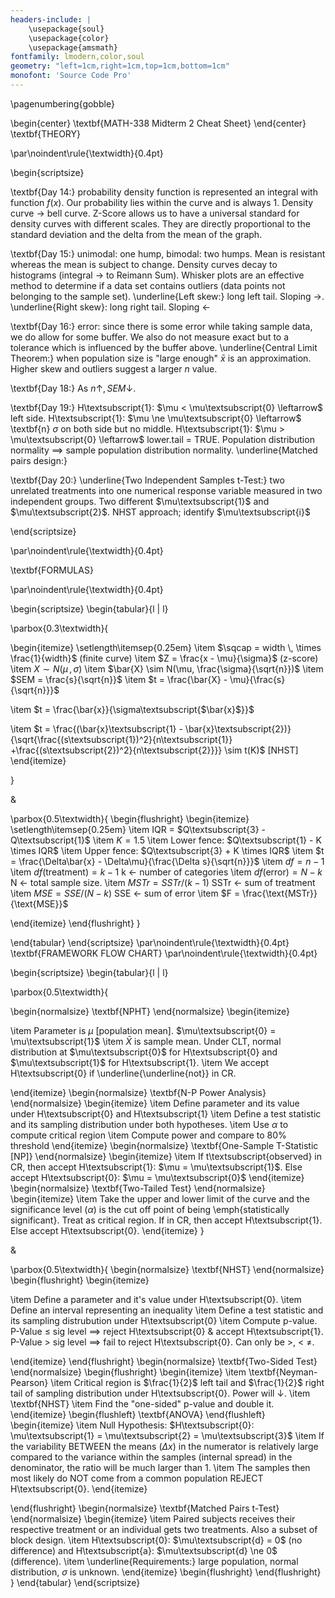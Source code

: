 ```yaml
---
headers-include: |
	\usepackage{soul}
	\usepackage{color}
	\usepackage{amsmath}
fontfamily: lmodern,color,soul
geometry: "left=1cm,right=1cm,top=1cm,bottom=1cm"
monofont: 'Source Code Pro'
---
```


\pagenumbering{gobble}

\begin{center}
\textbf{MATH-338 Midterm 2 Cheat Sheet}
\end{center}
\textbf{THEORY}

\par\noindent\rule{\textwidth}{0.4pt}

\begin{scriptsize}

\textbf{Day 14:} probability density function is represented an integral with function $f(x)$. Our probability lies within the curve and is always 1. Density curve $\rightarrow$ bell curve. Z-Score allows us to have a universal standard for density curves with different scales. They are directly proportional to the standard deviation and the delta from the mean of the graph.

\textbf{Day 15:} unimodal: one hump, bimodal: two humps. Mean is resistant whereas the mean is subject to change. Density curves decay to histograms (integral $\rightarrow$ to Reimann Sum). Whisker plots are an effective method to determine if a data set contains outliers (data points not belonging to the sample set). \underline{Left skew:} long left tail. Sloping $\rightarrow$. \underline{Right skew}: long right tail. Sloping $\leftarrow$

\textbf{Day 16:} error: since there is some error while taking sample data, we do allow for some buffer. We also do not measure exact but to a tolerance which is influenced by the buffer above. \underline{Central Limit Theorem:} when population size is "large enough" $\bar{x}$ is an approximation. Higher skew and outliers suggest a larger $n$ value.

\textbf{Day 18:} As $n \uparrow, \, SEM \downarrow$.

\textbf{Day 19:} H\textsubscript{1}: $\mu < \mu\textsubscript{0} \leftarrow$ left side. H\textsubscript{1}: $\mu \ne \mu\textsubscript{0} \leftarrow$ \textbf{n} $\sigma$ on both side but no middle. H\textsubscript{1}: $\mu > \mu\textsubscript{0} \leftarrow$ lower.tail = TRUE. Population distribution normality $\implies$ sample population distribution normality. \underline{Matched pairs design:}  

\textbf{Day 20:} \underline{Two Independent Samples t-Test:} two unrelated treatments into one numerical response variable measured in two independent groups. Two different $\mu\textsubscript{1}$ and $\mu\textsubscript{2}$. NHST approach; identify $\mu\textsubscript{i}$


\end{scriptsize}

\par\noindent\rule{\textwidth}{0.4pt}

\textbf{FORMULAS}

\par\noindent\rule{\textwidth}{0.4pt}

\begin{scriptsize}
\begin{tabular}{l | l}

\parbox{0.3\textwidth}{

\begin{itemize}
\setlength\itemsep{0.25em}
\item $\sqcap = width \, \times \frac{1}{width}$ (finite curve)
\item $Z = \frac{x - \mu}{\sigma}$ (z-score)
\item $X \sim N(\mu \, , \sigma)$
\item $\bar{X} \sim N(\mu, \frac{\sigma}{\sqrt{n}})$
\item $SEM = \frac{s}{\sqrt{n}}$
\item $t = \frac{\bar{X} - \mu}{\frac{s}{\sqrt{n}}}$

\item $t = \frac{\bar{x}}{\sigma\textsubscript{$\bar{x}$}}$

\item $t = \frac{(\bar{x}\textsubscript{1} - \bar{x}\textsubscript{2})}{\sqrt{\frac{(s\textsubscript{1})^2}{n\textsubscript{1}} +\frac{(s\textsubscript{2})^2}{n\textsubscript{2}}}} \sim t(K)$ [NHST]
\end{itemize}

}

&

\parbox{0.5\textwidth}{
\begin{flushright}
\begin{itemize}
\setlength\itemsep{0.25em}
\item IQR = $Q\textsubscript{3} - Q\textsubscript{1}$
\item $K = 1.5$
\item Lower fence: $Q\textsubscript{1} - K \times IQR$
\item Upper fence: $Q\textsubscript{3} + K \times IQR$
\item $t = \frac{\Delta\bar{x} - \Delta\mu}{\frac{\Delta s}{\sqrt{n}}}$
\item $df = n-1$
\item $df(\text{treatment}) = k - 1$ k $\leftarrow$ number of categories
\item $df(\text{error}) = N - k$ N $\leftarrow$ total sample size.
\item $MSTr = SSTr/(k-1)$ SSTr $\leftarrow$ sum of treatment
\item $MSE = SSE/(N-k)$ SSE $\leftarrow$ sum of error
\item $F = \frac{\text{MSTr}}{\text{MSE}}$

\end{itemize}
\end{flushright}
}

\end{tabular}
\end{scriptsize}
\par\noindent\rule{\textwidth}{0.4pt}
\textbf{FRAMEWORK FLOW CHART}
\par\noindent\rule{\textwidth}{0.4pt}

\begin{scriptsize}
\begin{tabular}{l | l}

\parbox{0.5\textwidth}{

\begin{normalsize}
\textbf{NPHT}
\end{normalsize}
\begin{itemize}

\item Parameter is $\mu$ [population mean]. $\mu\textsubscript{0} = \mu\textsubscript{1}$
\item $\bar{X}$ is sample mean. Under CLT, normal distribution at $\mu\textsubscript{0}$ for H\textsubscript{0} and $\mu\textsubscript{1}$ for H\textsubscript{1}.
\item We accept H\textsubscript{0} if \underline{\underline{not}} in CR.

\end{itemize}
\begin{normalsize}
\textbf{N-P Power Analysis}
\end{normalsize}
\begin{itemize}
\item Define parameter and its value under H\textsubscript{0} and H\textsubscript{1}
\item Define a test statistic and its sampling distribution under both hypotheses.
\item Use $\alpha$ to compute critical region
\item Compute power and compare to 80% threshold
\end{itemize}
\begin{normalsize}
\textbf{One-Sample T-Statistic [NP]}
\end{normalsize}
\begin{itemize}
\item If t\textsubscript{observed} in CR, then accept H\textsubscript{1}: $\mu = \mu\textsubscript{1}$. Else accept H\textsubscript{0}: $\mu = \mu\textsubscript{0}$
\end{itemize}
\begin{normalsize}
\textbf{Two-Tailed Test}
\end{normalsize}
\begin{itemize}
\item Take the upper and lower limit of the curve and the significance level ($\alpha$) is the cut off point of being \emph{statistically significant}. Treat as critical region. If in CR, then accept H\textsubscript{1}. Else accept H\textsubscript{0}.
\end{itemize}
}

&

\parbox{0.5\textwidth}{
\begin{normalsize}
\textbf{NHST}
\end{normalsize}
\begin{flushright}
\begin{itemize}

\item Define a parameter and it's value under H\textsubscript{0}.
\item Define an interval representing an inequality
\item Define a test statistic and its sampling distrubution under H\textsubscript{0}
\item Compute p-value. P-Value $\le$ sig level $\implies$ reject H\textsubscript{0} \& accept H\textsubscript{1}. P-Value > sig level $\implies$ fail to reject H\textsubscript{0}. Can only be >, < $\ne$.

\end{itemize}
\end{flushright}
\begin{normalsize}
\textbf{Two-Sided Test}
\end{normalsize}
\begin{flushright}
\begin{itemize}
\item \textbf{Neyman-Pearson}
\item Critical region is $\frac{1}{2}$ left tail and $\frac{1}{2}$ right tail of sampling distribution under H\textsubscript{0}. Power will $\downarrow$.
\item \textbf{NHST}
\item Find the "one-sided" p-value and double it.
\end{itemize}
\begin{flushleft}
\textbf{ANOVA}
\end{flushleft}
\begin{itemize}
\item Null Hypothesis: $H\textsubscript{0}: \mu\textsubscript{1} = \mu\textsubscript{2} = \mu\textsubscript{3}$
\item If the variability BETWEEN the means ($\Delta x$) in the numerator is relatively large compared to the variance within the samples (internal spread) in the denominator, the ratio will be much larger than 1.
\item The samples then most likely do NOT come from a common population REJECT H\textsubscript{0}.
\end{itemize}

\end{flushright}
\begin{normalsize}
\textbf{Matched Pairs t-Test}
\end{normalsize}
\begin{itemize}
\item Paired subjects receives their respective treatment or an individual gets two treatments. Also a subset of block design. 
\item H\textsubscript{0}: $\mu\textsubscript{d} = 0$ (no difference) and H\textsubscript{a}: $\mu\textsubscript{d} \ne 0$ (difference). 
\item \underline{Requirements:} large population, normal distribution, $\sigma$ is unknown. 
\end{itemize}
\begin{flushright}
\end{flushright}
}
\end{tabular}
\end{scriptsize}

